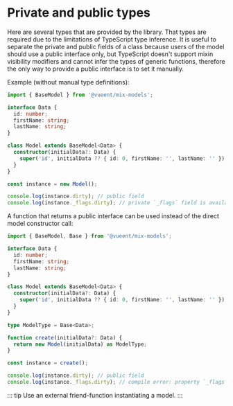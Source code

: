 # Private and public types

Here are several types that are provided by the library. That types are required due to the limitations of TypeScript type inference. It is useful to separate the private and public fields of a class because users of the model should use a public interface only, but TypeScript doesn't support mixin visibility modifiers and cannot infer the types of generic functions, therefore the only way to provide a public interface is to set it manually.

Example (without manual type definitions):

```ts
import { BaseModel } from '@vueent/mix-models';

interface Data {
  id: number;
  firstName: string;
  lastName: string;
}

class Model extends BaseModel<Data> {
  constructor(initialData?: Data) {
    super('id', initialData ?? { id: 0, firstName: '', lastName: '' });
  }
}

const instance = new Model();

console.log(instance.dirty); // public field
console.log(instance._flags.dirty); // private `_flags` field is available for model users.
```

A function that returns a public interface can be used instead of the direct model constructor call:

```ts
import { BaseModel, Base } from '@vueent/mix-models';

interface Data {
  id: number;
  firstName: string;
  lastName: string;
}

class Model extends BaseModel<Data> {
  constructor(initialData?: Data) {
    super('id', initialData ?? { id: 0, firstName: '', lastName: '' });
  }
}

type ModelType = Base<Data>;

function create(initialData?: Data) {
  return new Model(initialData) as ModelType;
}

const instance = create();

console.log(instance.dirty); // public field
console.log(instance._flags.dirty); // compile error: property `_flags` does not exist on type `ModelType`
```

::: tip
Use an external friend-function instantiating a model.
:::
